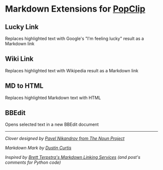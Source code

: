 # Markdown Extensions for [PopClip](http://pilotmoon.com/popclip/)

## Lucky Link

Replaces highlighted text with Google's "I'm feeling lucky" result as a Markdown link

## Wiki Link

Replaces highlighted text with Wikipedia result as a Markdown link

## MD to HTML

Replaces highlighted Markdown text with HTML

## BBEdit

Opens selected text in a new BBEdit document

*****

*Clover designed by [Pavel Nikandrov from The Noun Project](http://thenounproject.com/pavel.nikandrov/#)*

*Markdown Mark by [Dustin Curtis](https://github.com/dcurtis/markdown-mark)*

*Inspired by [Brett Terpstra's Markdown Linking Services](http://brettterpstra.com/markdown-linking-services-with-the-google-api/) (and post's comments for Python code)*